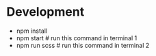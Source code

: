 # Development
- npm install
- npm start # run this command in terminal 1
- npm run scss # run this command in terminal 2
